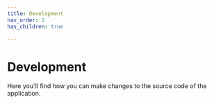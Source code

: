 ```yaml
---
title: Development
nav_order: 2
has_children: true

---
```


# Development

Here you'll find how you can make changes to the source code of the
application.
